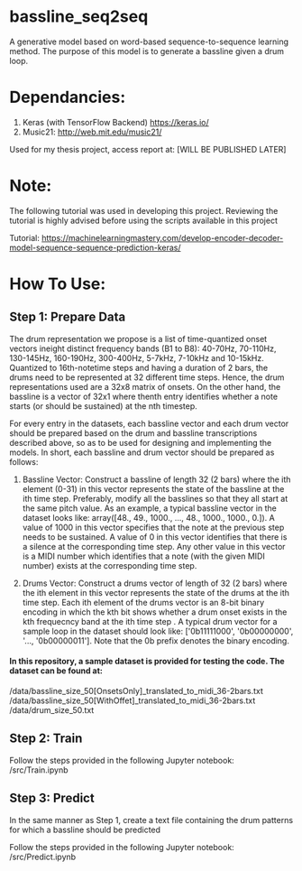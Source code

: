 # bassline_seq2seq

A generative model based on word-based sequence-to-sequence learning method. The purpose of this model is to generate a bassline given a drum loop.

# Dependancies:
1. Keras (with TensorFlow Backend)    https://keras.io/
2. Music21:                           http://web.mit.edu/music21/

Used for my thesis project, access report at: [WILL BE PUBLISHED LATER]

# Note:
The following tutorial was used in developing this project. Reviewing the tutorial is highly advised before using the scripts available in this project


Tutorial: https://machinelearningmastery.com/develop-encoder-decoder-model-sequence-sequence-prediction-keras/

# How To Use:
## Step 1: Prepare Data
The drum representation we propose is a list of time-quantized onset vectors ineight distinct frequency bands (B1 to B8): 40-70Hz, 70-110Hz, 130-145Hz, 160-190Hz, 300-400Hz, 5-7kHz, 7-10kHz and 10-15kHz.  Quantized to 16th-notetime steps and having a duration of 2 bars, the drums need to be represented at 32 different time steps. Hence, the drum representations used are a 32x8 matrix of onsets. On the other hand, the bassline is a vector of 32x1 where thenth entry identifies whether a note starts (or should be sustained) at the nth timestep. 

For every entry in the datasets, each bassline vector and each drum vector should be prepared based on the drum and bassline transcriptions described above, so as to be used for designing and implementing the models. In short, each bassline and drum vector should be prepared as follows:

1. Bassline Vector: Construct a bassline of length 32 (2 bars) where the ith element (0-31) in this vector represents the state of the bassline at the ith time step. Preferably, modify all the basslines so that they all start at the same pitch value. As an example, a typical bassline vector in the dataset looks like: array([48., 49.,  1000., ..., 48.,  1000.,  1000.,  0.]). A value of 1000 in this vector specifies that the note at the previous step needs to be sustained. A value of 0 in this vector identifies that there is a silence at the corresponding time step. Any other value in this vector is a MIDI number which identifies that a note (with the given MIDI number) exists at the corresponding time step.
    
2. Drums Vector: Construct a drums vector of length of 32 (2 bars) where the ith element in this vector represents the state of the drums at the ith time step. Each ith element of the drums vector is an 8-bit binary encoding in which the kth bit shows whether a drum onset exists in the kth frequecncy band at the ith time step . A typical drum vector for a sample loop in the dataset should look like: ['0b11111000', '0b00000000', '..., '0b00000011']. Note that the 0b prefix denotes the binary encoding. 

#### In this repository, a sample dataset is provided for testing the code. The dataset can be found at:
/data/bassline_size_50[OnsetsOnly]_translated_to_midi_36-2bars.txt
/data/bassline_size_50[WithOffet]_translated_to_midi_36-2bars.txt
/data/drum_size_50.txt

## Step 2: Train
Follow the steps provided in the following Jupyter notebook: /src/Train.ipynb

## Step 3: Predict
In the same manner as Step 1, create a text file containing the drum patterns for which a bassline should be predicted

Follow the steps provided in the following Jupyter notebook: /src/Predict.ipynb




